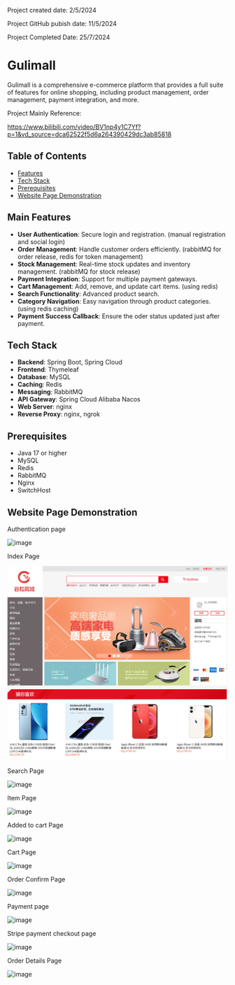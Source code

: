 Project created date: 2/5/2024

Project GitHub pubish date: 11/5/2024

Project Completed Date: 25/7/2024

# Gulimall

Gulimall is a comprehensive e-commerce platform that provides a full suite of features for online shopping, including product management, order management, payment integration, and more.

Project Mainly Reference: 

https://www.bilibili.com/video/BV1np4y1C7Yf?p=1&vd_source=dca62522f5d6a264390429dc3ab85818

## Table of Contents

- [Features](#features)
- [Tech Stack](#tech-stack)
- [Prerequisites](#Prerequisites)
- [Website Page Demonstration](#website-page-demonstration)
## Main Features

- **User Authentication**: Secure login and registration. (manual registration and social login)
- **Order Management**: Handle customer orders efficiently. (rabbitMQ for order release, redis for token management)
- **Stock Management**: Real-time stock updates and inventory management. (rabbitMQ for stock release)
- **Payment Integration**: Support for multiple payment gateways.
- **Cart Management**: Add, remove, and update cart items. (using redis)
- **Search Functionality**: Advanced product search.
- **Category Navigation**: Easy navigation through product categories. (using redis caching)
- **Payment Success Callback**: Ensure the oder status updated just after payment.
## Tech Stack

- **Backend**: Spring Boot, Spring Cloud
- **Frontend**: Thymeleaf
- **Database**: MySQL
- **Caching**: Redis
- **Messaging**: RabbitMQ
- **API Gateway**: Spring Cloud Alibaba Nacos
- **Web Server**: nginx
- **Reverse Proxy**: nginx, ngrok
  
## Prerequisites

- Java 17 or higher
- MySQL
- Redis
- RabbitMQ
- Nginx
- SwitchHost

## Website Page Demonstration

Authentication page

![image](https://github.com/user-attachments/assets/f86c6285-fea3-4334-976c-56180877d5c8)

Index Page

![Example Image](https://github.com/Kenny628/gulimall-java-project/blob/main/image/index.png)

Search Page

![image](https://github.com/user-attachments/assets/3485a09e-7fd5-45a3-85c8-c0f5db0f11a0)

Item Page

![image](https://github.com/user-attachments/assets/65d289dc-a61e-4449-a8b9-79229928cbf9)

Added to cart Page

![image](https://github.com/user-attachments/assets/b9f1df95-f8ba-4a72-96a5-40245aada7fb)

Cart Page

![image](https://github.com/user-attachments/assets/c0bf85a2-80e9-4347-9efa-de45a9f43988)

Order Confirm Page

![image](https://github.com/user-attachments/assets/aa9aa2ad-4657-424d-90d2-6ce73016dd98)

Payment page

![image](https://github.com/user-attachments/assets/b06c1d42-ae57-4ed9-b3e0-ae9f77ae9456)

Stripe payment checkout page

![image](https://github.com/user-attachments/assets/50732c49-a2bf-467a-bef3-2bb24a8c5817)

Order Details Page

![image](https://github.com/user-attachments/assets/fdc7c310-0e7e-495d-be9a-7a88012e5c7c)




